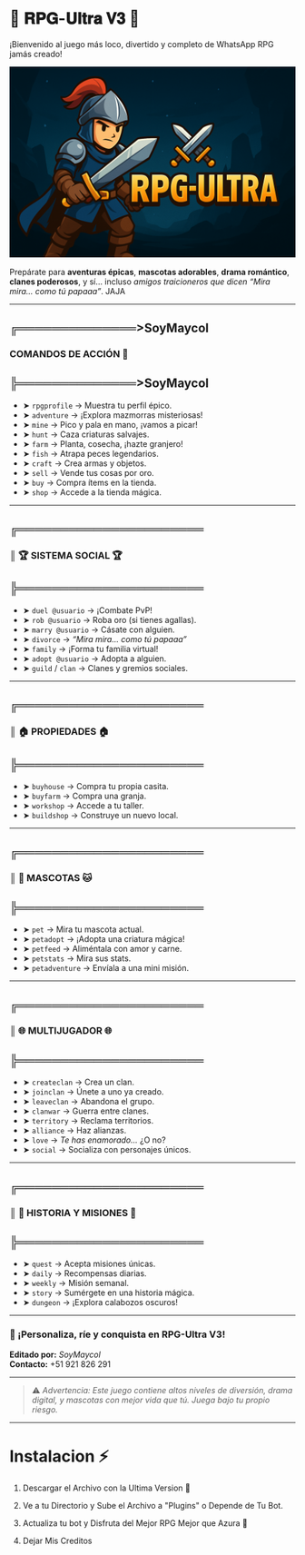 # 🌟 𝐑𝐏𝐆-𝐔𝐥𝐭𝐫𝐚 𝐕𝟑 🌟
¡Bienvenido al juego más loco, divertido y completo de WhatsApp RPG jamás creado!

![RPG-ULTRA](RPG-Ultra%20-%20SoyMaycol.png)

Prepárate para **aventuras épicas**, **mascotas adorables**, **drama romántico**, **clanes poderosos**, y sí… incluso *amigos traicioneros que dicen “Mira mira... como tú papaaa”*. JAJA

---

## ╔══════════════>SoyMaycol
###  COMANDOS DE ACCIÓN 👻
## ╠══════════════>SoyMaycol

- ➤ `rpgprofile` → Muestra tu perfil épico.
- ➤ `adventure` → ¡Explora mazmorras misteriosas!
- ➤ `mine` → Pico y pala en mano, ¡vamos a picar!
- ➤ `hunt` → Caza criaturas salvajes.
- ➤ `farm` → Planta, cosecha, ¡hazte granjero!
- ➤ `fish` → Atrapa peces legendarios.
- ➤ `craft` → Crea armas y objetos.
- ➤ `sell` → Vende tus cosas por oro.
- ➤ `buy` → Compra ítems en la tienda.
- ➤ `shop` → Accede a la tienda mágica.

---

## ╔══════════════════════
### ║ 🏆 SISTEMA SOCIAL 🏆
## ╠══════════════════════

- ➤ `duel @usuario` → ¡Combate PvP!
- ➤ `rob @usuario` → Roba oro (si tienes agallas).
- ➤ `marry @usuario` → Cásate con alguien.
- ➤ `divorce` → *“Mira mira... como tú papaaa”*
- ➤ `family` → ¡Forma tu familia virtual!
- ➤ `adopt @usuario` → Adopta a alguien.
- ➤ `guild` / `clan` → Clanes y gremios sociales.

---

## ╔══════════════════════
### ║ 🏠 PROPIEDADES 🏠
## ╠══════════════════════

- ➤ `buyhouse` → Compra tu propia casita.
- ➤ `buyfarm` → Compra una granja.
- ➤ `workshop` → Accede a tu taller.
- ➤ `buildshop` → Construye un nuevo local.

---

## ╔══════════════════════
### ║ 🐶 MASCOTAS 🐱
## ╠══════════════════════

- ➤ `pet` → Mira tu mascota actual.
- ➤ `petadopt` → ¡Adopta una criatura mágica!
- ➤ `petfeed` → Aliméntala con amor y carne.
- ➤ `petstats` → Mira sus stats.
- ➤ `petadventure` → Envíala a una mini misión.

---

## ╔══════════════════════
### ║ 🌐 MULTIJUGADOR 🌐
## ╠══════════════════════

- ➤ `createclan` → Crea un clan.
- ➤ `joinclan` → Únete a uno ya creado.
- ➤ `leaveclan` → Abandona el grupo.
- ➤ `clanwar` → Guerra entre clanes.
- ➤ `territory` → Reclama territorios.
- ➤ `alliance` → Haz alianzas.
- ➤ `love` → *Te has enamorado...* ¿O no?
- ➤ `social` → Socializa con personajes únicos.

---

## ╔══════════════════════
### ║ 📜 HISTORIA Y MISIONES 📜
## ╠══════════════════════

- ➤ `quest` → Acepta misiones únicas.
- ➤ `daily` → Recompensas diarias.
- ➤ `weekly` → Misión semanal.
- ➤ `story` → Sumérgete en una historia mágica.
- ➤ `dungeon` → ¡Explora calabozos oscuros!

---

### 👑 ¡Personaliza, ríe y conquista en RPG-Ultra V3!

**Editado por:** *SoyMaycol*  
**Contacto:** +51 921 826 291

---

> ⚠️ *Advertencia: Este juego contiene altos niveles de diversión, drama digital, y mascotas con mejor vida que tú. Juega bajo tu propio riesgo.*

---

# Instalacion ⚡

1. Descargar el Archivo con la Ultima Version 👻

2. Ve a tu Directorio y Sube el Archivo a "Plugins" o Depende de Tu Bot.

3. Actualiza tu bot y Disfruta del Mejor RPG Mejor que Azura 🌚

4. Dejar Mis Creditos
